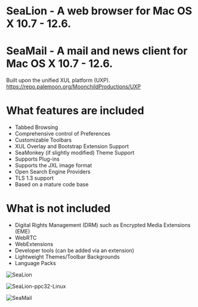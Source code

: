 # SeaLion - A web browser for Mac OS X 10.7 - 12.6.
# SeaMail - A mail and news client for Mac OS X 10.7 - 12.6.

Built upon the unified XUL platform (UXP).
https://repo.palemoon.org/MoonchildProductions/UXP

What features are included
=========================================================================

* Tabbed Browsing
* Comprehensive control of Preferences
* Customizable Toolbars
* XUL Overlay and Bootstrap Extension Support
* SeaMonkey (if slightly modified) Theme Support
* Supports Plug-ins
* Supports the JXL image format
* Open Search Engine Providers
* TLS 1.3 support
* Based on a mature code base

What is not included
=========================================================================

* Digital Rights Management (DRM) such as Encrypted Media Extensions (EME)
* WebRTC
* WebExtensions
* Developer tools (can be added via an extension)
* Lightweight Themes/Toolbar Backgrounds
* Language Packs

![SeaLion](https://user-images.githubusercontent.com/39230578/233512154-70590149-3d1a-49dc-aca2-ae0bd42b855a.png)

![SeaLion-ppc32-Linux](https://user-images.githubusercontent.com/39230578/235285348-8500793c-58eb-4cbe-8e85-d4d4b78b8d0e.png)

![SeaMail](https://github.com/wicknix/SeaLion/assets/39230578/7dc7e909-6a4b-4fb3-b115-2e753b7875da)
